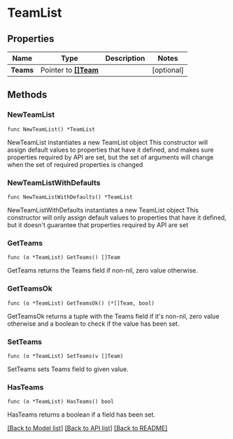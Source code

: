 # TeamList

## Properties

Name | Type | Description | Notes
------------ | ------------- | ------------- | -------------
**Teams** | Pointer to [**[]Team**](Team.md) |  | [optional] 

## Methods

### NewTeamList

`func NewTeamList() *TeamList`

NewTeamList instantiates a new TeamList object
This constructor will assign default values to properties that have it defined,
and makes sure properties required by API are set, but the set of arguments
will change when the set of required properties is changed

### NewTeamListWithDefaults

`func NewTeamListWithDefaults() *TeamList`

NewTeamListWithDefaults instantiates a new TeamList object
This constructor will only assign default values to properties that have it defined,
but it doesn't guarantee that properties required by API are set

### GetTeams

`func (o *TeamList) GetTeams() []Team`

GetTeams returns the Teams field if non-nil, zero value otherwise.

### GetTeamsOk

`func (o *TeamList) GetTeamsOk() (*[]Team, bool)`

GetTeamsOk returns a tuple with the Teams field if it's non-nil, zero value otherwise
and a boolean to check if the value has been set.

### SetTeams

`func (o *TeamList) SetTeams(v []Team)`

SetTeams sets Teams field to given value.

### HasTeams

`func (o *TeamList) HasTeams() bool`

HasTeams returns a boolean if a field has been set.


[[Back to Model list]](../README.md#documentation-for-models) [[Back to API list]](../README.md#documentation-for-api-endpoints) [[Back to README]](../README.md)


